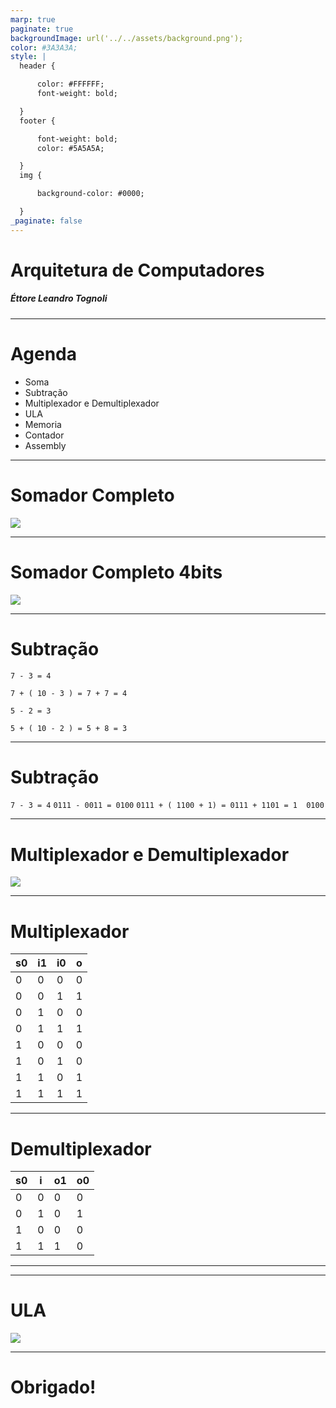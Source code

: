 ```yaml
---
marp: true
paginate: true
backgroundImage: url('../../assets/background.png'); 
color: #3A3A3A; 
style: |
  header {

      color: #FFFFFF;
      font-weight: bold;

  }
  footer {

      font-weight: bold;
      color: #5A5A5A;

  }
  img {

      background-color: #0000;

  }
_paginate: false
---
```


<!-- _backgroundImage: url('../../assets/raw-background.png'); -->
# Arquitetura de Computadores

##### Éttore Leandro Tognoli

---
# Agenda

* Soma
* Subtração
* Multiplexador e Demultiplexador
* ULA
* Memoria
* Contador
* Assembly

---

<!-- footer: Arquitetura de Computadores -->
<!-- header: ULA -->
# Somador Completo

![](https://upload.wikimedia.org/wikipedia/commons/0/0e/Somador_Completo.JPG)

---
# Somador Completo 4bits

![](https://www.mspc.eng.br/dir61/im01/eldig12_1.png)

---
# Subtração

`7 - 3 = 4` 

`7 + ( 10 - 3 ) = 7 + 7 = 4` 

`5 - 2 = 3` 

`5 + ( 10 - 2 ) = 5 + 8 = 3` 

---
# Subtração

`7 - 3 = 4` 
`0111 - 0011 = 0100` 
`0111 + ( 1100 + 1) = 0111 + 1101 = 1  0100` 

---

# Multiplexador e Demultiplexador

![](https://upload.wikimedia.org/wikipedia/commons/e/e0/Telephony_multiplexer_system.gif)

---
# Multiplexador

| s0 | i1 | i0 | o |
|----|----|----|---|
| 0  | 0  | 0  | 0 |
| 0  | 0  | 1  | 1 |
| 0  | 1  | 0  | 0 |
| 0  | 1  | 1  | 1 |
| 1  | 0  | 0  | 0 |
| 1  | 0  | 1  | 0 |
| 1  | 1  | 0  | 1 |
| 1  | 1  | 1  | 1 |


---
# Demultiplexador

| s0 | i | o1 | o0 |
|----|---|----|----|
| 0  | 0 | 0  | 0  |
| 0  | 1 | 0  | 1  |
| 1  | 0 | 0  | 0  |
| 1  | 1 | 1  | 0  |

---

---
# ULA

![](http://antigo.fpgaparatodos.com.br/newsite/images/stories/exemplo/ULA/ULA_diagrama.png)

---

<!-- header: Arquitetura de Computadores -->
# Obrigado!

